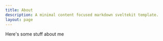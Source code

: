 ```yaml
---
title: About
description: A minimal content focused markdown sveltekit template.
layout: page
---
```


Here's some stuff about me